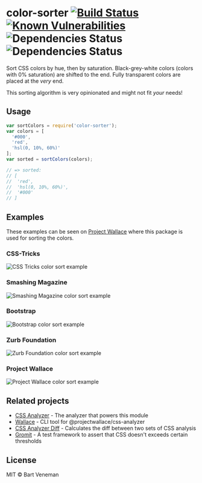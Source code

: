 # color-sorter [![Build Status](https://travis-ci.org/bartveneman/color-sorter.svg?branch=master)](https://travis-ci.org/bartveneman/color-sorter) [![Known Vulnerabilities](https://snyk.io/test/github/bartveneman/color-sorter/badge.svg)](https://snyk.io/test/github/bartveneman/color-sorter) ![Dependencies Status](https://img.shields.io/david/bartveneman/color-sorter.svg) ![Dependencies Status](https://img.shields.io/david/dev/bartveneman/color-sorter.svg)

Sort CSS colors by hue, then by saturation. Black-grey-white colors (colors with 0% saturation) are shifted to the end. Fully transparent colors are placed at the *very* end.

This sorting algorithm is very opinionated and might not fit *your* needs!

## Usage

```js
var sortColors = require('color-sorter');
var colors = [
  '#000',
  'red',
  'hsl(0, 10%, 60%)'
];
var sorted = sortColors(colors);

// => sorted:
// [
//  'red',
//  'hsl(0, 10%, 60%)',
//  '#000'
// ]
```

## Examples

These examples can be seen on [Project Wallace](https://projectwallace.com) where this package is used for sorting the colors.

### CSS-Tricks

![CSS Tricks color sort example](/examples/css-tricks.png)

### Smashing Magazine

![Smashing Magazine color sort example](/examples/smashing-magazine.png)

### Bootstrap

![Bootstrap color sort example](/examples/bootstrap.png)

### Zurb Foundation

![Zurb Foundation color sort example](/examples/foundation.png)

### Project Wallace

![Project Wallace color sort example](/examples/project-wallace.png)

## Related projects

- [CSS Analyzer](https://github.com/projectwallace/css-analyzer) - The analyzer
  that powers this module
- [Wallace](https://github.com/bartveneman/wallace-cli) - CLI tool for
  @projectwallace/css-analyzer
- [CSS Analyzer Diff](https://github.com/bartveneman/css-analyzer-diff) -
  Calculates the diff between two sets of CSS analysis
- [Gromit](https://github.com/bartveneman/gromit-cli) - A test framework to assert
  that CSS doesn't exceeds certain thresholds

## License

MIT © Bart Veneman
